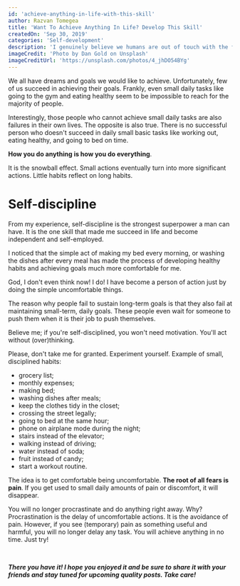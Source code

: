 ```yaml
---
id: 'achieve-anything-in-life-with-this-skill'
author: Razvan Tomegea
title: 'Want To Achieve Anything In Life? Develop This Skill'
createdOn: 'Sep 30, 2019'
categories: 'Self-development'
description: 'I genuinely believe we humans are out of touch with the food on our plates or hands as few still eat at home or a good restaurant.'
imageCredit: 'Photo by Dan Gold on Unsplash'
imageCreditUrl: 'https://unsplash.com/photos/4_jhDO54BYg'
---
```


We all have dreams and goals we would like to achieve. Unfortunately, few of us succeed in achieving their goals. Frankly, even small daily tasks like going to the gym and eating healthy seem to be impossible to reach for the majority of people.

Interestingly, those people who cannot achieve small daily tasks are also failures in their own lives. The opposite is also true. There is no successful person who doesn't succeed in daily small basic tasks like working out, eating healthy, and going to bed on time.

**How you do anything is how you do everything**.

It is the snowball effect. Small actions eventually turn into more significant actions. Little habits reflect on long habits.

# Self-discipline

From my experience, self-discipline is the strongest superpower a man can have. It is the one skill that made me succeed in life and become independent and self-employed.

I noticed that the simple act of making my bed every morning, or washing the dishes after every meal has made the process of developing healthy habits and achieving goals much more comfortable for me.

God, I don't even think now! I do! I have become a person of action just by doing the simple uncomfortable things.

The reason why people fail to sustain long-term goals is that they also fail at maintaining small-term, daily goals. These people even wait for someone to push them when it is their job to push themselves.

Believe me; if you're self-disciplined, you won't need motivation. You'll act without (over)thinking.

Please, don't take me for granted. Experiment yourself.
Example of small, disciplined habits:
- grocery list;
- monthly expenses;
- making bed;
- washing dishes after meals;
- keep the clothes tidy in the closet;
- crossing the street legally;
- going to bed at the same hour;
- phone on airplane mode during the night;
- stairs instead of the elevator;
- walking instead of driving;
- water instead of soda;
- fruit instead of candy;
- start a workout routine.


The idea is to get comfortable being uncomfortable. **The root of all fears is pain**. If you get used to small daily amounts of pain or discomfort, it will disappear.

You will no longer procrastinate and do anything right away. Why? Procrastination is the delay of uncomfortable actions. It is the avoidance of pain. However, if you see (temporary) pain as something useful and harmful, you will no longer delay any task. You will achieve anything in no time. Just try!

<br>

***There you have it! I hope you enjoyed it and be sure to share it with your friends and stay tuned for upcoming quality posts. Take care!***
